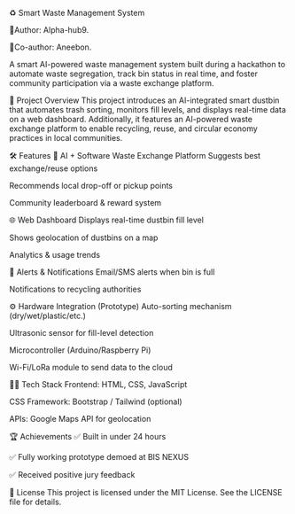 ♻️ Smart Waste Management System

👤Author: Alpha-hub9.

👤Co-author: Aneebon.

A smart AI-powered waste management system built during a hackathon to automate waste segregation, track bin status in real time, and foster community participation via a waste exchange platform.

🚀 Project Overview
This project introduces an AI-integrated smart dustbin that automates trash sorting, monitors fill levels, and displays real-time data on a web dashboard. Additionally, it features an AI-powered waste exchange platform to enable recycling, reuse, and circular economy practices in local communities.

🛠 Features
🧠 AI + Software Waste Exchange Platform
Suggests best exchange/reuse options

Recommends local drop-off or pickup points

Community leaderboard & reward system

🌐 Web Dashboard
Displays real-time dustbin fill level

Shows geolocation of dustbins on a map

Analytics & usage trends

🔔 Alerts & Notifications
Email/SMS alerts when bin is full

Notifications to recycling authorities

⚙ Hardware Integration (Prototype)
Auto-sorting mechanism (dry/wet/plastic/etc.)

Ultrasonic sensor for fill-level detection

Microcontroller (Arduino/Raspberry Pi)

Wi-Fi/LoRa module to send data to the cloud

🧑‍💻 Tech Stack
Frontend: HTML, CSS, JavaScript

CSS Framework: Bootstrap / Tailwind (optional)

APIs: Google Maps API for geolocation

🏆 Achievements
✅ Built in under 24 hours

✅ Fully working prototype demoed at BIS NEXUS

✅ Received positive jury feedback

📜 License
This project is licensed under the MIT License. See the LICENSE file for details.

